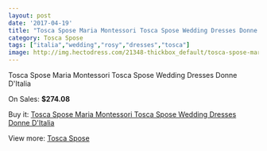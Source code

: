 ```yaml
---
layout: post
date: '2017-04-19'
title: "Tosca Spose Maria Montessori Tosca Spose Wedding Dresses Donne D'Italia"
category: Tosca Spose
tags: ["italia","wedding","rosy","dresses","tosca"]
image: http://img.hectodress.com/21348-thickbox_default/tosca-spose-maria-montessori-tosca-spose-wedding-dresses-donne-d-italia.jpg
---
```

Tosca Spose Maria Montessori Tosca Spose Wedding Dresses Donne D'Italia

On Sales: **$274.08**
<a href="https://www.hectodress.com/tosca-spose/9891-tosca-spose-maria-montessori-tosca-spose-wedding-dresses-donne-d-italia.html"><amp-img layout="responsive" width="600" height="600" src="//img.hectodress.com/21348-thickbox_default/tosca-spose-maria-montessori-tosca-spose-wedding-dresses-donne-d-italia.jpg" alt="Tosca Spose Maria Montessori Tosca Spose Wedding Dresses Donne D'Italia 0" /></a>

Buy it: [Tosca Spose Maria Montessori Tosca Spose Wedding Dresses Donne D'Italia](https://www.hectodress.com/tosca-spose/9891-tosca-spose-maria-montessori-tosca-spose-wedding-dresses-donne-d-italia.html "Tosca Spose Maria Montessori Tosca Spose Wedding Dresses Donne D'Italia")

View more: [Tosca Spose](https://www.hectodress.com/163-tosca-spose "Tosca Spose")